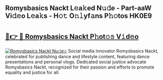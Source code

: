 ## Romysbasics Nackt L𝚎a𝚔ed N𝚞𝚍e - Part-aaW Vi𝚍𝚎o L𝚎a𝚔s - H𝚘𝚝 O𝚗𝚕yf𝚊ns P𝚑𝚘tos HK0E9

# <h2><a href="http://kf1320.oniu.top/?m=Romysbasics+Nackt">🔗👉 🔴 Romysbasics Nackt P𝚑ot𝚘𝚜 V𝚒d𝚎o</a></h2>

[![Romysbasics Nackt Nu𝚍e𝚜](https://i.imgur.com/0qMVB7G.gif)](http://kf1320.oniu.top/?m=Romysbasics+Nackt)
Social media innovator Romysbasics Nackt, celebrated for publishing dance and lifestyle content, featuring dance presentations and personal vlogs. Dedicated social justice advocate Romysbasics Nackt, recognized for their passion and efforts to promote equality and justice for all.  
